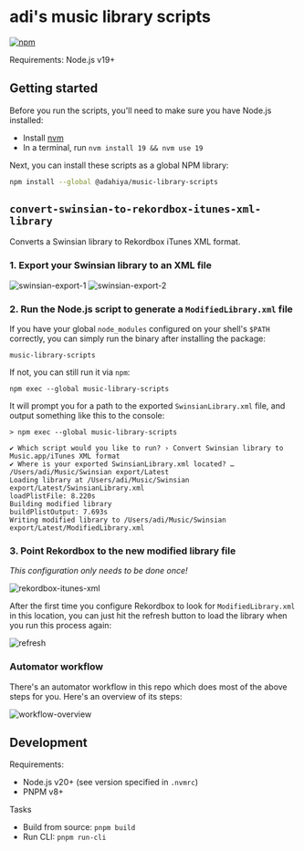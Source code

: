 # adi's music library scripts

[![npm](https://img.shields.io/npm/v/@adahiya/music-library-scripts.svg?label=@adahiya/music-library-scripts)](https://www.npmjs.com/package/@adahiya/music-library-scripts)

Requirements: Node.js v19+

## Getting started

Before you run the scripts, you'll need to make sure you have Node.js installed:

-   Install [nvm](https://github.com/nvm-sh/nvm)
-   In a terminal, run `nvm install 19 && nvm use 19`

Next, you can install these scripts as a global NPM library:

```sh
npm install --global @adahiya/music-library-scripts
```

## `convert-swinsian-to-rekordbox-itunes-xml-library`

Converts a Swinsian library to Rekordbox iTunes XML format.

### 1. Export your Swinsian library to an XML file

![swinsian-export-1](./docs/assets/swinsian-export-library.png)
![swinsian-export-2](./docs/assets/swinsian-export-library-location.png)

### 2. Run the Node.js script to generate a `ModifiedLibrary.xml` file

If you have your global `node_modules` configured on your shell's `$PATH` correctly, you can simply run the binary after installing the package:

```
music-library-scripts
```

If not, you can still run it via `npm`:

```
npm exec --global music-library-scripts
```

It will prompt you for a path to the exported `SwinsianLibrary.xml` file, and output something like this to the console:

```
> npm exec --global music-library-scripts

✔ Which script would you like to run? › Convert Swinsian library to Music.app/iTunes XML format
✔ Where is your exported SwinsianLibrary.xml located? … /Users/adi/Music/Swinsian export/Latest
Loading library at /Users/adi/Music/Swinsian export/Latest/SwinsianLibrary.xml
loadPlistFile: 8.220s
Building modified library
buildPlistOutput: 7.693s
Writing modified library to /Users/adi/Music/Swinsian export/Latest/ModifiedLibrary.xml
```

### 3. Point Rekordbox to the new modified library file

_This configuration only needs to be done once!_

![rekordbox-itunes-xml](./docs/assets/rekordbox-select-itunes-xml.png)

After the first time you configure Rekordbox to look for `ModifiedLibrary.xml` in this location,
you can just hit the refresh button to load the library when you run this process again:

![refresh](./docs/assets/rekordbox-refresh-itunes-xml.png)

### Automator workflow

There's an automator workflow in this repo which does most of the above steps for you. Here's an overview of its steps:

![workflow-overview](./automator/export-swinsian-library.workflow/Contents/QuickLook/Preview.png)

## Development

Requirements:

-   Node.js v20+ (see version specified in `.nvmrc`)
-   PNPM v8+

Tasks

-   Build from source: `pnpm build`
-   Run CLI: `pnpm run-cli`
